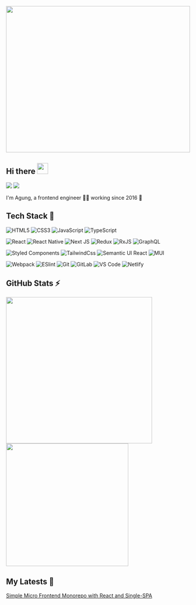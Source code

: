<img style="width: 100%; height: 400px" src="https://user-images.githubusercontent.com/24793243/160172767-ddd348ea-e98d-40e6-9496-89096ef68f81.gif" />

## Hi there <img src="https://raw.githubusercontent.com/MartinHeinz/MartinHeinz/master/wave.gif" width="30px">

[![](https://img.shields.io/badge/-agungvr-%231DA1F2?style=flat-square&logo=linkedin&logoColor=ffffff)](https://www.linkedin.com/in/agungvr/)
[![](https://img.shields.io/badge/-agungvr-%23181717?style=flat-square&logo=github)](https://github.com/agungvr)

I'm Agung, a frontend engineer 👨‍💻 working since 2016 🚀

## Tech Stack 👀

![HTML5](https://img.shields.io/badge/-HTML5-%23E44D27?style=for-the-badge&logo=html5&logoColor=ffffff)
![CSS3](https://img.shields.io/badge/-CSS3-%231572B6?style=for-the-badge&logo=css3)
![JavaScript](https://img.shields.io/badge/-JavaScript-%23F7DF1C?style=for-the-badge&logo=javascript&logoColor=000000&labelColor=%23F7DF1C&color=%23FFCE5A)
![TypeScript](https://img.shields.io/badge/-TypeScript-007ACC?style=for-the-badge&logo=typescript&logoColor=white)

![React](https://img.shields.io/badge/-React-%23282C34?style=for-the-badge&logo=react)
![React Native](https://img.shields.io/badge/react_native-%2320232a.svg?style=for-the-badge&logo=react&logoColor=%2361DAFB)
![Next JS](https://img.shields.io/badge/Next-black?style=for-the-badge&logo=next.js&logoColor=white)
![Redux](https://img.shields.io/badge/-Redux-%23CC6699?style=for-the-badge&logo=redux)
![RxJS](https://img.shields.io/badge/rxjs-%23B7178C.svg?style=for-the-badge&logo=reactivex&logoColor=white)
![GraphQL](https://img.shields.io/badge/-GraphQL-E10098?style=for-the-badge&logo=graphql&logoColor=white)

![Styled Components](https://img.shields.io/badge/styled--components-DB7093?style=for-the-badge&logo=styled-components&logoColor=white)
![TailwindCss](https://img.shields.io/badge/-TailwindCss-%231a202c?style=for-the-badge&logo=tailwind-css)
![Semantic UI React](https://img.shields.io/badge/Semantic%20UI%20React-%2335BDB2.svg?style=for-the-badge&logo=SemanticUIReact&logoColor=white)
![MUI](https://img.shields.io/badge/MUI-%230081CB.svg?style=for-the-badge&logo=mui&logoColor=white)

![Webpack](https://img.shields.io/badge/-Webpack-%232C3A42?style=for-the-badge&logo=webpack)
![ESlint](https://img.shields.io/badge/-ESLint-%234B32C3?style=for-the-badge&logo=eslint)
![Git](https://img.shields.io/badge/-Git-%23F05032?style=for-the-badge&logo=git&logoColor=%23ffffff)
![GitLab](https://img.shields.io/badge/-GitLab-FCA121?style=for-the-badge&logo=gitlab)
![VS Code](https://img.shields.io/badge/-VSCode-%23007ACC?style=for-the-badge&logo=visual-studio-code)
![Netlify](https://img.shields.io/badge/-Netlify-%2300C7B7?style=for-the-badge&logo=netlify&logoColor=ffffff)

## GitHub Stats ⚡

<img width=400 align="left" src="https://github-readme-stats.vercel.app/api?username=agungvr&show_icons=true&count_private=true&theme=dracula" />

<img width=335 src="https://github-readme-stats.vercel.app/api/top-langs/?username=agungvr&layout=compact&count_private=true&theme=dracula" /> 

## My Latests 📕
[Simple Micro Frontend Monorepo with React and Single-SPA](https://medium.com/@agungvr/simple-micro-frontend-monorepo-with-react-and-single-spa-d23e214c25d5)
